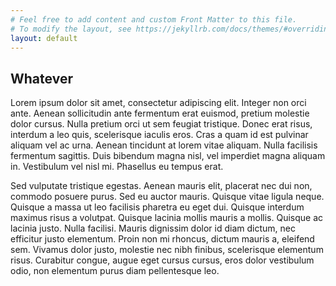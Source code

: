 ```yaml
---
# Feel free to add content and custom Front Matter to this file.
# To modify the layout, see https://jekyllrb.com/docs/themes/#overriding-theme-defaults
layout: default
---
```

<section class="section-main">
</section>
<section>
    <div class="wrapper">
        <h1>Whatever</h1>
        <p>
            Lorem ipsum dolor sit amet, consectetur adipiscing elit. Integer non orci ante. Aenean sollicitudin ante fermentum erat euismod, pretium molestie dolor cursus. Nulla pretium orci ut sem feugiat tristique. Donec erat risus, interdum a leo quis, scelerisque iaculis eros. Cras a quam id est pulvinar aliquam vel ac urna. Aenean tincidunt at lorem vitae aliquam. Nulla facilisis fermentum sagittis. Duis bibendum magna nisl, vel imperdiet magna aliquam in. Vestibulum vel nisl mi. Phasellus eu tempus erat.
        </p>
        <p>
            Sed vulputate tristique egestas. Aenean mauris elit, placerat nec dui non, commodo posuere purus. Sed eu auctor mauris. Quisque vitae ligula neque. Quisque a massa ut leo facilisis pharetra eu eget dui. Quisque interdum maximus risus a volutpat. Quisque lacinia mollis mauris a mollis. Quisque ac lacinia justo. Nulla facilisi. Mauris dignissim dolor id diam dictum, nec efficitur justo elementum. Proin non mi rhoncus, dictum mauris a, eleifend sem. Vivamus dolor justo, molestie nec nibh finibus, scelerisque elementum risus. Curabitur congue, augue eget cursus cursus, eros dolor vestibulum odio, non elementum purus diam pellentesque leo.
        </p>
    </div>
</section>